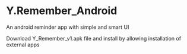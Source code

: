 # Y.Remember_Android
An android reminder app with simple and smart UI 

Download Y_Remember_v1.apk file and install by allowing installation of external apps
